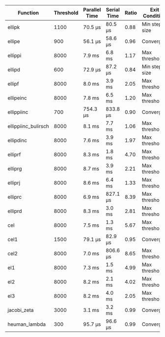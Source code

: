 | Function            | Threshold | Parallel Time | Serial Time | Ratio | Exit Condition |
|---------------------|-----------|---------------|-------------|-------|----------------|
| ellipk              | 1100      | 70.5 μs       | 80.5 μs     | 0.88  | Min step size  |
| ellipe              | 900       | 56.1 μs       | 58.6 μs     | 0.96  | Converged      |
| ellippi             | 8000      | 7.9 ms        | 6.8 ms      | 1.17  | Max threshold  |
| ellipd              | 600       | 72.9 μs       | 87.2 μs     | 0.84  | Min step size  |
| ellipf              | 8000      | 8.0 ms        | 3.9 ms      | 2.05  | Max threshold  |
| ellipeinc           | 8000      | 7.8 ms        | 6.5 ms      | 1.20  | Max threshold  |
| ellippiinc          | 700       | 754.3 μs      | 833.8 μs    | 0.90  | Converged      |
| ellippiinc_bulirsch | 8000      | 8.1 ms        | 7.7 ms      | 1.06  | Max threshold  |
| ellipdinc           | 8000      | 7.6 ms        | 3.9 ms      | 1.97  | Max threshold  |
| elliprf             | 8000      | 8.3 ms        | 1.8 ms      | 4.70  | Max threshold  |
| elliprg             | 8000      | 8.7 ms        | 3.9 ms      | 2.21  | Max threshold  |
| elliprj             | 8000      | 8.6 ms        | 6.4 ms      | 1.33  | Max threshold  |
| elliprc             | 8000      | 6.9 ms        | 827.1 μs    | 8.39  | Max threshold  |
| elliprd             | 8000      | 8.3 ms        | 3.0 ms      | 2.81  | Max threshold  |
| cel                 | 8000      | 7.5 ms        | 1.3 ms      | 5.67  | Max threshold  |
| cel1                | 1500      | 79.1 μs       | 82.9 μs     | 0.95  | Converged      |
| cel2                | 8000      | 7.0 ms        | 806.6 μs    | 8.65  | Max threshold  |
| el1                 | 8000      | 7.3 ms        | 1.5 ms      | 4.99  | Max threshold  |
| el2                 | 8000      | 8.2 ms        | 2.1 ms      | 4.02  | Max threshold  |
| el3                 | 8000      | 8.2 ms        | 4.0 ms      | 2.05  | Max threshold  |
| jacobi_zeta         | 3000      | 3.1 ms        | 3.2 ms      | 0.99  | Converged      |
| heuman_lambda       | 300       | 95.7 μs       | 96.6 μs     | 0.99  | Converged      |